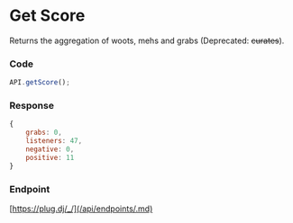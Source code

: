 # Get Score

Returns the aggregation of woots, mehs and grabs (Deprecated: ~~curates~~).

### Code

```js
API.getScore();
```

### Response

```js
{
    grabs: 0,
    listeners: 47,
    negative: 0,
    positive: 11
}
```

### Endpoint

[https://plug.dj/_/](/api/endpoints/.md)